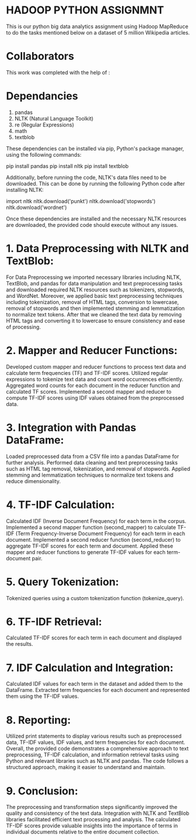 # HADOOP PYTHON ASSIGNMNT
This is our python big data analytics assignment using Hadoop MapReduce to do the tasks mentioned below on a dataset of 5 million Wikipedia articles.

# Collaborators
This work was completed with the help of :



# Dependancies 

1. pandas
2. NLTK (Natural Language Toolkit)
3. re (Regular Expressions)
4. math
5. textblob

These dependencies can be installed via pip, Python's package manager, using the following commands:

pip install pandas
pip install nltk
pip install textblob

Additionally, before running the code, NLTK's data files need to be downloaded. This can be done by running the following Python code after installing NLTK:

import nltk
nltk.download('punkt')
nltk.download('stopwords')
nltk.download('wordnet')

Once these dependencies are installed and the necessary NLTK resources are downloaded, the provided code should execute without any issues.


# 1. Data Preprocessing with NLTK and TextBlob:

For Data Preprocessing we imported necessary libraries including NLTK, TextBlob, and pandas for data manipulation and text preprocessing tasks and downloaded required NLTK resources such as tokenizers, stopwords, and WordNet. Moreover, we applied basic text preprocessing techniques including tokenization, removal of HTML tags, conversion to lowercase, removal of stopwords and then implemented stemming and lemmatization to normalize text tokens.
After that we cleaned the text data by removing HTML tags and converting it to lowercase to ensure consistency and ease of processing.


# 2. Mapper and Reducer Functions:

Developed custom mapper and reducer functions to process text data and calculate term frequencies (TF) and TF-IDF scores.
Utilized regular expressions to tokenize text data and count word occurrences efficiently.
Aggregated word counts for each document in the reducer function and calculated TF scores.
Implemented a second mapper and reducer to compute TF-IDF scores using IDF values obtained from the preprocessed data.

# 3. Integration with Pandas DataFrame:

Loaded preprocessed data from a CSV file into a pandas DataFrame for further analysis.
Performed data cleaning and text preprocessing tasks such as HTML tag removal, tokenization, and removal of stopwords.
Applied stemming and lemmatization techniques to normalize text tokens and reduce dimensionality.

# 4. TF-IDF Calculation:

Calculated IDF (Inverse Document Frequency) for each term in the corpus.
Implemented a second mapper function (second_mapper) to calculate TF-IDF (Term Frequency-Inverse Document Frequency) for each term in each document.
Implemented a second reducer function (second_reducer) to aggregate TF-IDF scores for each term and document.
Applied these mapper and reducer functions to generate TF-IDF values for each term-document pair.

# 5. Query Tokenization:

Tokenized queries using a custom tokenization function (tokenize_query).

# 6.  TF-IDF Retrieval:

Calculated TF-IDF scores for each term in each document and displayed the results.

# 7. IDF Calculation and Integration:

Calculated IDF values for each term in the dataset and added them to the DataFrame.
Extracted term frequencies for each document and represented them using the TF-IDF values.

# 8. Reporting:

Utilized print statements to display various results such as preprocessed data, TF-IDF values, IDF values, and term frequencies for each document.
Overall, the provided code demonstrates a comprehensive approach to text preprocessing, TF-IDF calculation, and information retrieval tasks using Python and relevant libraries such as NLTK and pandas. The code follows a structured approach, making it easier to understand and maintain.

# 9. Conclusion:

The preprocessing and transformation steps significantly improved the quality and consistency of the text data.
Integration with NLTK and TextBlob libraries facilitated efficient text processing and analysis.
The calculated TF-IDF scores provide valuable insights into the importance of terms in individual documents relative to the entire document collection.
